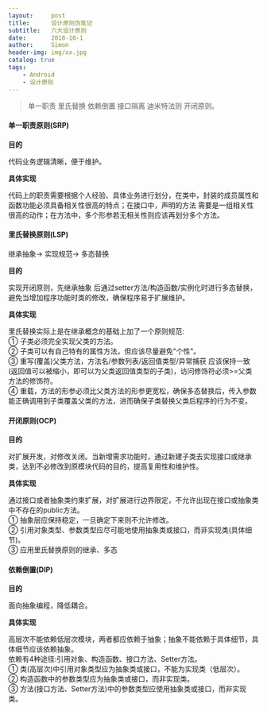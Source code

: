 ```yaml
---
layout:     post
title:      设计原则伪笔记
subtitle:   六大设计原则
date:       2018-10-1
author:     Simon
header-img: img/xx.jpg
catalog: true
tags: 
    - Android
    - 设计原则
---
```


>单一职责 里氏替换 依赖倒置 接口隔离 迪米特法则 开闭原则。

#### 单一职责原则(SRP)
**目的**  

代码业务逻辑清晰，便于维护。  

**具体实现**

代码上的职责需要根据个人经验、具体业务进行划分，在类中，封装的成员属性和函数功能必须具备相关性很高的特点；在接口中，声明的方法
需要是一组相关性很高的动作；在方法中，多个形参若无相关性则应该再划分多个方法。


#### 里氏替换原则(LSP)
 继承抽象-> 实现规范-> 多态替换  
 
**目的**

实现开闭原则，先继承抽象 后通过setter方法/构造函数/实例化时进行多态替换，避免当增加程序功能时类的修改，确保程序易于扩展维护。  

**具体实现**

里氏替换实际上是在继承概念的基础上加了一个原则规范:  
① 子类必须完全实现父类的方法。  
② 子类可以有自己特有的属性方法，但应该尽量避免"个性"。    
③ 重写(覆盖)父类方法，方法名/参数列表/返回值类型/异常捕获 应该保持一致(返回值可以被缩小，即可以为父类返回值类型的子类)，访问修饰符必须>=父类方法的修饰符。    
④ 重载，方法的形参必须比父类方法的形参更宽松，确保多态替换后，传入参数能正确调用到子类覆盖父类的方法，进而确保子类替换父类后程序的行为不变。  

#### 开闭原则(OCP)
**目的**  

对扩展开发，对修改关闭。当新增需求功能时，通过新建子类去实现接口或继承类，达到不必修改到原模块代码的目的，提高复用性和维护性。  

**具体实现**

 通过接口或者抽象类约束扩展，对扩展进行边界限定，不允许出现在接口或抽象类中不存在的public方法。   
① 抽象层应保持稳定，一旦确定下来则不允许修改。  
② 引用对象类型、参数类型应尽可能地使用抽象类或接口，而非实现类(具体细节)。  
③ 应用里氏替换原则的继承、多态

#### 依赖倒置(DIP)
**目的**  

面向抽象编程，降低耦合。  

**具体实现**

 高层次不能依赖低层次模块，两者都应依赖于抽象；抽象不能依赖于具体细节，具体细节应该依赖抽象。  
 依赖有4种途径:引用对象、构造函数、接口方法、Setter方法。    
① 类(高层次)中引用对象类型应为抽象类或接口，不能为实现类（低层次）。   
② 构造函数中的参数类型应为抽象类或接口，而非实现类。  
③ 方法(接口方法、Setter方法)中的参数类型应使用抽象类或接口，而非实现类。  













